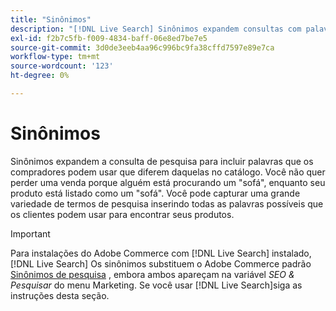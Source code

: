 ```yaml
---
title: "Sinônimos"
description: "[!DNL Live Search] Sinônimos expandem consultas com palavras que diferem das do catálogo."
exl-id: f2b7c5fb-f009-4834-baff-06e8ed7be7e5
source-git-commit: 3d0de3eeb4aa96c996bc9fa38cffd7597e89e7ca
workflow-type: tm+mt
source-wordcount: '123'
ht-degree: 0%

---
```


# Sinônimos

Sinônimos expandem a consulta de pesquisa para incluir palavras que os compradores podem usar que diferem daquelas no catálogo. Você não quer perder uma venda porque alguém está procurando um &quot;sofá&quot;, enquanto seu produto está listado como um &quot;sofá&quot;. Você pode capturar uma grande variedade de termos de pesquisa inserindo todas as palavras possíveis que os clientes podem usar para encontrar seus produtos.

>[!IMPORTANT]
>
>Para instalações do Adobe Commerce com [!DNL Live Search] instalado, [!DNL Live Search] Os sinônimos substituem o Adobe Commerce padrão [Sinônimos de pesquisa](https://experienceleague.adobe.com/docs/commerce-admin/catalog/catalog/search/search-terms.html#search-synonyms) , embora ambos apareçam na variável *SEO &amp; Pesquisar* do menu Marketing. Se você usar [!DNL Live Search]siga as instruções desta seção.
